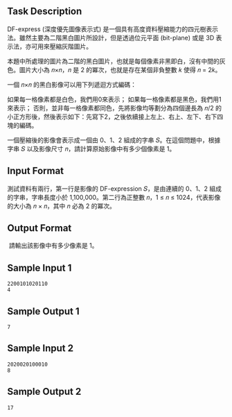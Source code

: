 ## Task Description

DF-express (深度優先圖像表示式) 是一個具有高度資料壓縮能力的四元樹表示法。雖然主要為二階黑白圖片所設計，但是透過位元平面 (bit-plane) 或是 3D 表示法，亦可用來壓縮灰階圖片。

本題中所處理的圖片為二階的黑白圖片，也就是每個像素非黑即白，沒有中間的灰色。圖片大小為 𝑛×𝑛，𝑛 是 2 的冪次，也就是存在某個非負整數 𝑘 使得 𝑛 = 2𝑘。

一個 𝑛×𝑛 的黑白影像可以用下列遞迴方式編碼：

如果每一格像素都是白色，我們用0來表示； 如果每一格像素都是黑色，我們用1來表示； 否則，並非每一格像素都同色，先將影像均等劃分為四個邊長為 𝑛/2 的小正方形後，然後表示如下：先寫下2，之後依續接上左上、右上、左下、右下四塊的編碼。

一個壓縮後的影像會表示成一個由 0、1、2 組成的字串 𝑆。在這個問題中，根據字串 𝑆 以及影像尺寸 𝑛，請計算原始影像中有多少個像素是 1。

## Input Format

<p>測試資料有兩行，第一行是影像的 DF-expression 𝑆，是由連續的 0、1、2 組成的字串，字串長度小於 1,100,000。第二行為正整數 𝑛，1 ≤ 𝑛 ≤ 1024，代表影像的大小為 𝑛 × 𝑛，其中 𝑛 必為 2 的冪次。</p>

## Output Format

<p>&nbsp;請輸出該影像中有多少像素是 1。</p>

## Sample Input 1

    2200101020110
    4

## Sample Output 1

    7

## Sample Input 2

    2020020100010
    8

## Sample Output 2

    17